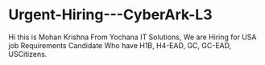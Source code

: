 # Urgent-Hiring---CyberArk-L3
Hi this is Mohan Krishna From Yochana IT Solutions, We are Hiring for USA job Requirements Candidate Who have H1B, H4-EAD, GC, GC-EAD, USCitizens. 
